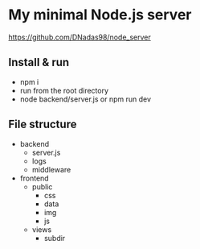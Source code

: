 # My minimal Node.js server

https://github.com/DNadas98/node_server

## Install & run

- npm i
- run from the root directory
- node backend/server.js or npm run dev

## File structure

- backend
  - server.js
  - logs
  - middleware
- frontend
  - public
    - css
    - data
    - img
    - js
  - views
    - subdir
